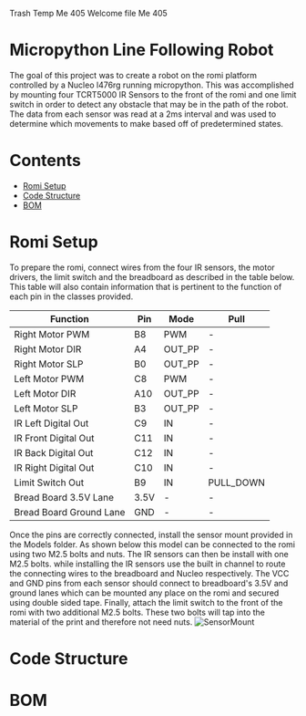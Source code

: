 
Trash
Temp
Me 405
Welcome file
Me 405



# Micropython Line Following Robot 
The goal of this project was to create a robot on the romi platform controlled by a Nucleo l476rg running micropython. This was accomplished by mounting four TCRT5000 IR Sensors to the front of the romi and one limit switch in order to detect any obstacle that may be in the path of the robot.  The data from each sensor was read at a 2ms interval and was used to determine which movements to make based off of predetermined states. 

# Contents
 - [Romi Setup](#romi-setup) 
 - [Code Structure](#code-structure) 
 - [BOM](#billofmaterials)

# Romi Setup
To prepare the romi, connect wires from the four IR sensors, the motor drivers, the limit switch and the breadboard as described in the table below. This table will also contain information that is pertinent to the function of each pin in the classes provided.

|Function|Pin |Mode|Pull|
|--|--|--|--
| Right Motor  PWM|B8|PWM|-|
| Right Motor  DIR|A4|OUT_PP|-|
| Right Motor  SLP|B0|OUT_PP|-| 
| Left Motor  PWM|C8|PWM|-|
| Left Motor  DIR|A10|OUT_PP|-| 
| Left Motor  SLP|B3|OUT_PP|-|  
| IR  Left Digital Out  |C9|IN|-|
| IR  Front Digital Out |C11|IN|-|
| IR  Back Digital Out |C12|IN|-
| IR  Right Digital Out |C10|IN|-|
| Limit Switch Out |B9|IN|PULL_DOWN|
| Bread Board 3.5V Lane | 3.5V |-|-|
| Bread Board Ground Lane |GND|-|-|

Once the pins are correctly connected, install the sensor mount provided in the Models folder. As shown below this model can be connected to the romi using two M2.5 bolts and nuts. The IR sensors can then be install with one M2.5 bolts. while installing the IR sensors use the built in channel to route the connecting wires to the breadboard and Nucleo respectively. The VCC and GND pins from each sensor should connect to breadboard's 3.5V and ground lanes which can be mounted any place on the romi and secured using double sided tape. Finally,  attach the limit switch to the front of the romi with two additional M2.5 bolts. These two bolts will tap into the material of the print and therefore not need nuts. 
![SensorMount](https://i.ibb.co/YbMf36C/Sensor-Mount.png)

# Code Structure

# BOM
